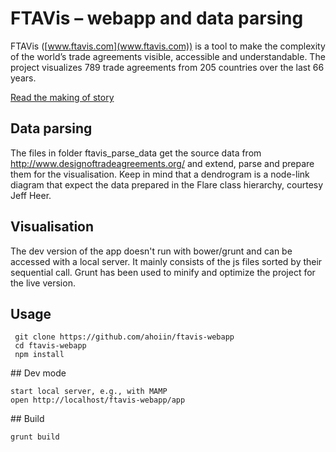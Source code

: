# FTAVis – webapp and data parsing
FTAVis ([www.ftavis.com](www.ftavis.com)) is a tool to make the complexity of the world’s trade agreements visible, accessible and understandable. The project visualizes 789 trade agreements from 205 countries over the last 66 years.

[Read the making of story](https://medium.com/@ahoiin/crafting-a-custom-mobile-friendly-data-visualization-cb91a3024064#.cbgadey8u
)

## Data parsing
The files in folder ftavis_parse_data get the source data from http://www.designoftradeagreements.org/ and extend, parse and prepare them for the visualisation. Keep in mind that a dendrogram is a node-link diagram that expect the data prepared in the Flare class hierarchy, courtesy Jeff Heer.

## Visualisation
The dev version of the app doesn't run with bower/grunt and can be accessed with a local server. It mainly consists of the js files sorted by their sequential call. Grunt has been used to minify and optimize the project for the live version.

## Usage

     git clone https://github.com/ahoiin/ftavis-webapp
     cd ftavis-webapp
     npm install


## Dev mode 

    start local server, e.g., with MAMP
    open http://localhost/ftavis-webapp/app
  

## Build 

    grunt build
